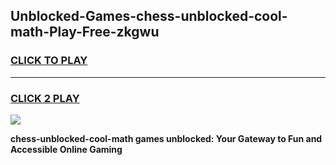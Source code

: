 
## Unblocked-Games-chess-unblocked-cool-math-Play-Free-zkgwu
<h3>
<a href="https://premium76.site?title=chess-unblocked-cool-math&ref=10A">CLICK TO PLAY</a></h3>
<hr>

<h3>
<a href="https://premium76.site?title=chess-unblocked-cool-math&ref=10A">CLICK 2 PLAY</a>
  
</h3>

<a href="https://premium76.site?title=chess-unblocked-cool-math&ref=10A"><img src="https://clearcache.store/games.png"></a>


**chess-unblocked-cool-math games unblocked: Your Gateway to Fun and Accessible Online Gaming**
